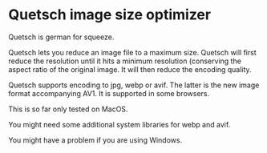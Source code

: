 # Quetsch image size optimizer

Quetsch is german for squeeze.

Quetsch lets you reduce an image file to a maximum size. Quetsch will first reduce the resolution
until it hits a minimum resolution (conserving the aspect ratio of the original image. It will then
reduce the encoding quality.

Quetsch supports encoding to jpg, webp or avif. The latter is the new image format accompanying AV1. It is supported in some browsers.

This is so far only tested on MacOS.

You might need some additional system libraries for webp and avif.

You might have a problem if you are using Windows.
